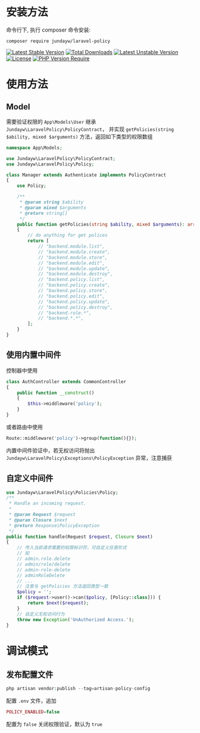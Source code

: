 # 安装方法

命令行下, 执行 composer 命令安装:

````
composer require jundayw/laravel-policy
````

[![Latest Stable Version](https://poser.pugx.org/jundayw/laravel-policy/v)](https://packagist.org/packages/jundayw/laravel-policy)
[![Total Downloads](https://poser.pugx.org/jundayw/laravel-policy/downloads)](https://packagist.org/packages/jundayw/laravel-policy)
[![Latest Unstable Version](https://poser.pugx.org/jundayw/laravel-policy/v/unstable)](https://packagist.org/packages/jundayw/laravel-policy)
[![License](https://poser.pugx.org/jundayw/laravel-policy/license)](https://packagist.org/packages/jundayw/laravel-policy)
[![PHP Version Require](https://poser.pugx.org/jundayw/laravel-policy/require/php)](https://packagist.org/packages/jundayw/laravel-policy)

# 使用方法

## Model

需要验证权限的 `App\Models\User` 继承 `Jundayw\LaravelPolicy\PolicyContract`，
并实现 `getPolicies(string $ability, mixed $arguments)` 方法，返回如下类型的权限数组

```php
namespace App\Models;

use Jundayw\LaravelPolicy\PolicyContract;
use Jundayw\LaravelPolicy\Policy;

class Manager extends Authenticate implements PolicyContract
{
    use Policy;

    /**
     * @param string $ability
     * @param mixed $arguments
     * @return string[]
     */
    public function getPolicies(string $ability, mixed $arguments): array
    {
        // do anything for get polices
        return [
            // "backend.module.list",
            // "backend.module.create",
            // "backend.module.store",
            // "backend.module.edit",
            // "backend.module.update",
            // "backend.module.destroy",
            // "backend.policy.list",
            // "backend.policy.create",
            // "backend.policy.store",
            // "backend.policy.edit",
            // "backend.policy.update",
            // "backend.policy.destroy",
            // "backend.role.*",
            // "backend.*.*",
        ];
    }
}
```

## 使用内置中间件

控制器中使用

```php
class AuthController extends CommonController
{
    public function __construct()
    {
        $this->middleware('policy');
    }
}
```

或者路由中使用

```php
Route::middleware('policy')->group(function(){});
```

内置中间件验证中，若无权访问将抛出 `Jundayw\LaravelPolicy\Exceptions\PolicyException` 异常，注意捕获

## 自定义中间件

```php
use Jundayw\LaravelPolicy\Policies\Policy;
/**
 * Handle an incoming request.
 *
 * @param Request $request
 * @param Closure $next
 * @return Response|PolicyException
 */
public function handle(Request $request, Closure $next)
{
    // 传入当前请求需要的权限标识符，可自定义任意形式
    // 如
    // admin.role.delete
    // admin/role/delete
    // admin-role-delete
    // adminRoleDelete
    // ...
    // 注意与 getPolicies 方法返回类型一致
    $policy = '';
    if ($request->user()->can($policy, [Policy::class])) {
        return $next($request);
    }
    // 自定义无权访问行为
    throw new Exception('UnAuthorized Access.');
}
```

# 调试模式

## 发布配置文件

```php
php artisan vendor:publish --tag=artisan-policy-config
```

配置 `.env` 文件，追加

```php
POLICY_ENABLED=false
```

配置为 `false` 关闭权限验证，默认为 `true`
